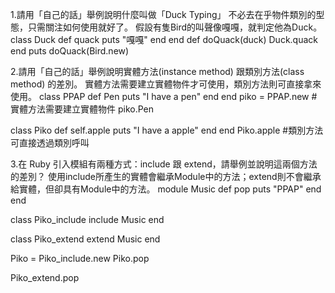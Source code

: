 1.請用「自己的話」舉例說明什麼叫做「Duck Typing」
不必去在乎物件類別的型態，只需關注如何使用就好了。
假設有隻Bird的叫聲像嘎嘎，就判定他為Duck。
class Duck
  def quack
    puts "嘎嘎"
  end
end
def doQuack(duck)
  Duck.quack
end
puts doQuack(Bird.new)

2.請用「自己的話」舉例說明實體方法(instance method) 跟類別方法(class method) 的差別。
實體方法需要建立實體物件才可使用，類別方法則可直接拿來使用。
class PPAP
 def Pen
   puts "I have a pen"
  end
end
piko = PPAP.new #實體方法需要建立實體物件
piko.Pen

class Piko
  def self.apple
    puts "I have a apple"
  end
end
Piko.apple #類別方法可直接透過類別呼叫

3.在 Ruby 引入模組有兩種方式：include 跟 extend，請舉例並說明這兩個方法的差別？
使用include所產生的實體會繼承Module中的方法；extend則不會繼承給實體，但卻具有Module中的方法。
module Music
  def pop
    puts "PPAP"
  end
end

class Piko_include
  include Music
end

class Piko_extend
  extend Music
end

Piko = Piko_include.new
Piko.pop

Piko_extend.pop
